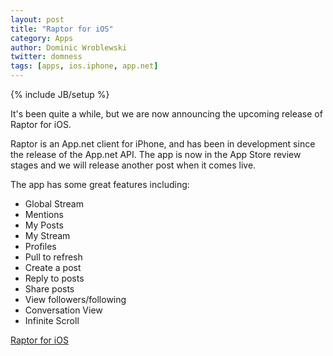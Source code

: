```yaml
---
layout: post
title: "Raptor for iOS"
category: Apps
author: Dominic Wroblewski
twitter: domness
tags: [apps, ios.iphone, app.net]
---
```

{% include JB/setup %}

It's been quite a while, but we are now announcing the upcoming release of Raptor for iOS.

Raptor is an App.net client for iPhone, and has been in development since the release of the App.net API. The app is now in the App Store review stages and we will release another post when it comes live.

The app has some great features including:

- Global Stream
- Mentions
- My Posts
- My Stream
- Profiles
- Pull to refresh
- Create a post
- Reply to posts
- Share posts
- View followers/following
- Conversation View
- Infinite Scroll

[Raptor for iOS](http://terracoding.com/raptor)
